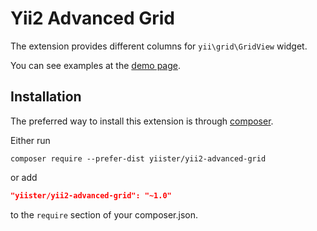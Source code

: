 Yii2 Advanced Grid
==================

The extension provides different columns for `yii\grid\GridView` widget.

You can see examples at the [demo page](http://yiister.ru/projects/advanced-grid).

Installation
------------

The preferred way to install this extension is through [composer](http://getcomposer.org/download/).

Either run

```
composer require --prefer-dist yiister/yii2-advanced-grid
```

or add

```json
"yiister/yii2-advanced-grid": "~1.0"
```

to the `require` section of your composer.json.
